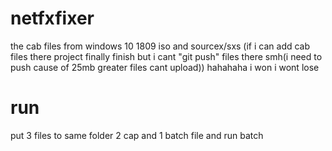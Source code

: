 # netfxfixer
the cab files from windows 10 1809 iso and sourcex/sxs (if i can add cab files there project finally finish but i cant "git push" files there smh(i need to push cause of 25mb greater files cant upload))
hahahaha i won i wont lose
# run
put 3 files to same folder 2 cap and 1 batch file and run batch
